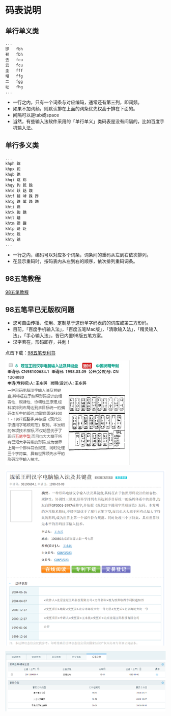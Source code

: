 # 码表说明

## 单行单义类

```   
...
邯	fbh 
邗	fbh 
去	fcu 
云	fcu 
圭	fff 
坩	ffg 
二	fgg 
址	fhg 
...

```

* 一行之内，只有一个词条与对应编码，通常还有第三列，即词频。
* 如果不加词频，则默认排在上面的词条优先权高于排在下面的。
* 间隔可以是tab或space
* 当然，有些输入法软件采用的「单行单义」类码表是没有间隔的，比如百度手机输入法。

## 单行多义类

```
...
khph 蹿
khpx 跎
khqb 跪
khqi 跳 䟢
khqy 趵 䟡 䠨
khtd 跃 䟯 䠗
khtf 踵 嘑 跦 䟭
khtg 跌 鹭 跭 躌
khti 跞
khtk 踟 蹻
khtl 蹯
khtm 躜 躦
khtp 跹 䟪
khtq 跣
khty 踽
...

```

* 一行之内，编码可以对应多个词条，词条间的重码从左到右依次排列。
* 在显示重码时，按码表内从左到右的顺序，依次排列重码词条。

## 98五笔教程

[98五笔教程](https://github.com/yanhuacuo/98wubi-tables/wiki)

## 98五笔早已无版权问题

* 您可自由传播、使用、定制基于这份单字码表的的词库或第三方形码。
* 目前，「百度手机输入法」，「百度五笔Mac版」，「清歌输入法」，「精灵输入法」，「手心输入法」，皆已内置98版五笔方案。
* 汉字若在，形码即存，共勉！

点击下载：[98五笔专利书](https://drive.google.com/open?id=0BwqjucTD38qrSnZUclV2MFY4X2s)


![专利概览](./01.jpg)

![专利概览](./02.png)

![专利概览](./03.jpg)


